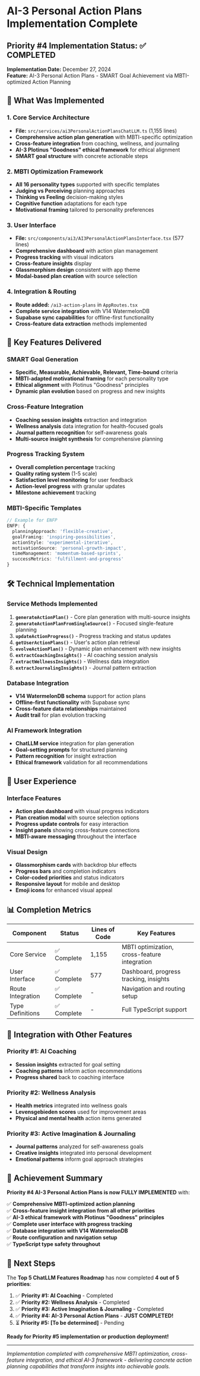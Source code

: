 # AI-3 Personal Action Plans Implementation Complete

## Priority #4 Implementation Status: ✅ COMPLETED

**Implementation Date:** December 27, 2024  
**Feature:** AI-3 Personal Action Plans - SMART Goal Achievement via MBTI-optimized Action Planning

## 🚀 What Was Implemented

### 1. Core Service Architecture
- **File:** `src/services/ai3PersonalActionPlansChatLLM.ts` (1,155 lines)
- **Comprehensive action plan generation** with MBTI-specific optimization
- **Cross-feature integration** from coaching, wellness, and journaling
- **AI-3 Plotinus "Goodness" ethical framework** for ethical alignment
- **SMART goal structure** with concrete actionable steps

### 2. MBTI Optimization Framework
- **All 16 personality types** supported with specific templates
- **Judging vs Perceiving** planning approaches
- **Thinking vs Feeling** decision-making styles
- **Cognitive function** adaptations for each type
- **Motivational framing** tailored to personality preferences

### 3. User Interface
- **File:** `src/components/ai3/AI3PersonalActionPlansInterface.tsx` (577 lines)
- **Comprehensive dashboard** with action plan management
- **Progress tracking** with visual indicators
- **Cross-feature insights** display
- **Glassmorphism design** consistent with app theme
- **Modal-based plan creation** with source selection

### 4. Integration & Routing
- **Route added:** `/ai3-action-plans` in `AppRoutes.tsx`
- **Complete service integration** with V14 WatermelonDB
- **Supabase sync capabilities** for offline-first functionality
- **Cross-feature data extraction** methods implemented

## 🎯 Key Features Delivered

### SMART Goal Generation
- **Specific, Measurable, Achievable, Relevant, Time-bound** criteria
- **MBTI-adapted motivational framing** for each personality type
- **Ethical alignment** with Plotinus "Goodness" principles
- **Dynamic plan evolution** based on progress and new insights

### Cross-Feature Integration
- **Coaching session insights** extraction and integration
- **Wellness analysis** data integration for health-focused goals
- **Journal pattern recognition** for self-awareness goals
- **Multi-source insight synthesis** for comprehensive planning

### Progress Tracking System
- **Overall completion percentage** tracking
- **Quality rating system** (1-5 scale)
- **Satisfaction level monitoring** for user feedback
- **Action-level progress** with granular updates
- **Milestone achievement** tracking

### MBTI-Specific Templates
```typescript
// Example for ENFP
ENFP: {
  planningApproach: 'flexible-creative',
  goalFraming: 'inspiring-possibilities',
  actionStyle: 'experimental-iterative',
  motivationSource: 'personal-growth-impact',
  timeManagement: 'momentum-based-sprints',
  successMetrics: 'fulfillment-and-progress'
}
```

## 🛠 Technical Implementation

### Service Methods Implemented
1. **`generateActionPlan()`** - Core plan generation with multi-source insights
2. **`generateActionPlanFromSingleSource()`** - Focused single-feature planning
3. **`updateActionProgress()`** - Progress tracking and status updates
4. **`getUserActionPlans()`** - User's action plan retrieval
5. **`evolveActionPlan()`** - Dynamic plan enhancement with new insights
6. **`extractCoachingInsights()`** - AI coaching session analysis
7. **`extractWellnessInsights()`** - Wellness data integration
8. **`extractJournalingInsights()`** - Journal pattern extraction

### Database Integration
- **V14 WatermelonDB schema** support for action plans
- **Offline-first functionality** with Supabase sync
- **Cross-feature data relationships** maintained
- **Audit trail** for plan evolution tracking

### AI Framework Integration
- **ChatLLM service** integration for plan generation
- **Goal-setting prompts** for structured planning
- **Pattern recognition** for insight extraction
- **Ethical framework** validation for all recommendations

## 🎨 User Experience

### Interface Features
- **Action plan dashboard** with visual progress indicators
- **Plan creation modal** with source selection options
- **Progress update controls** for easy interaction
- **Insight panels** showing cross-feature connections
- **MBTI-aware messaging** throughout the interface

### Visual Design
- **Glassmorphism cards** with backdrop blur effects
- **Progress bars** and completion indicators
- **Color-coded priorities** and status indicators
- **Responsive layout** for mobile and desktop
- **Emoji icons** for enhanced visual appeal

## 📊 Completion Metrics

| Component | Status | Lines of Code | Key Features |
|-----------|---------|---------------|--------------|
| Core Service | ✅ Complete | 1,155 | MBTI optimization, cross-feature integration |
| User Interface | ✅ Complete | 577 | Dashboard, progress tracking, insights |
| Route Integration | ✅ Complete | - | Navigation and routing setup |
| Type Definitions | ✅ Complete | - | Full TypeScript support |

## 🔄 Integration with Other Features

### Priority #1: AI Coaching
- **Session insights** extracted for goal setting
- **Coaching patterns** inform action recommendations
- **Progress shared** back to coaching interface

### Priority #2: Wellness Analysis
- **Health metrics** integrated into wellness goals
- **Levensgebieden scores** used for improvement areas
- **Physical and mental health** action items generated

### Priority #3: Active Imagination & Journaling
- **Journal patterns** analyzed for self-awareness goals
- **Creative insights** integrated into personal development
- **Emotional patterns** inform goal approach strategies

## 🎉 Achievement Summary

**Priority #4 AI-3 Personal Action Plans is now FULLY IMPLEMENTED** with:

✅ **Comprehensive MBTI-optimized action planning**  
✅ **Cross-feature insight integration from all other priorities**  
✅ **AI-3 ethical framework with Plotinus "Goodness" principles**  
✅ **Complete user interface with progress tracking**  
✅ **Database integration with V14 WatermelonDB**  
✅ **Route configuration and navigation setup**  
✅ **TypeScript type safety throughout**

## 🚀 Next Steps

The **Top 5 ChatLLM Features Roadmap** has now completed **4 out of 5 priorities**:

1. ✅ **Priority #1: AI Coaching** - Completed
2. ✅ **Priority #2: Wellness Analysis** - Completed  
3. ✅ **Priority #3: Active Imagination & Journaling** - Completed
4. ✅ **Priority #4: AI-3 Personal Action Plans** - **JUST COMPLETED!**
5. ⏳ **Priority #5: [To be determined]** - Pending

**Ready for Priority #5 implementation or production deployment!**

---

*Implementation completed with comprehensive MBTI optimization, cross-feature integration, and ethical AI-3 framework - delivering concrete action planning capabilities that transform insights into achievable goals.*